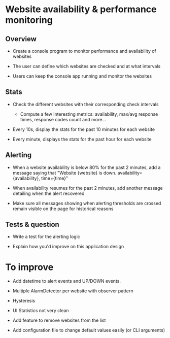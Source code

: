 # Website availability & performance monitoring

## Overview

* Create a console program to monitor performance and availability of websites

* The user can define which websites are checked and at what intervals

* Users can keep the console app running and monitor the websites

## Stats
* Check the different websites with their corresponding check intervals
  * Compute a few interesting metrics: availability, max/avg response times, response codes count and more...

* Every 10s, display the stats for the past 10 minutes for each website

* Every minute, displays the stats for the past hour for each website

## Alerting

* When a website availability is below 80% for the past 2 minutes, add a message saying that "Website {website} is down. availability={availability}, time={time}"

* When availability resumes for the past 2 minutes, add another message detailing when the alert recovered

* Make sure all messages showing when alerting thresholds are crossed remain visible on the page for historical reasons

## Tests & question

* Write a test for the alerting logic

* Explain how you'd improve on this application design

# To improve

* Add datetime to alert events and UP/DOWN events.

* Multiple AlarmDetector per website with observer pattern

* Hysteresis

* UI Statistics not very clean

* Add feature to remove websites from the list

* Add configuration file to change default values easily (or CLI arguments)